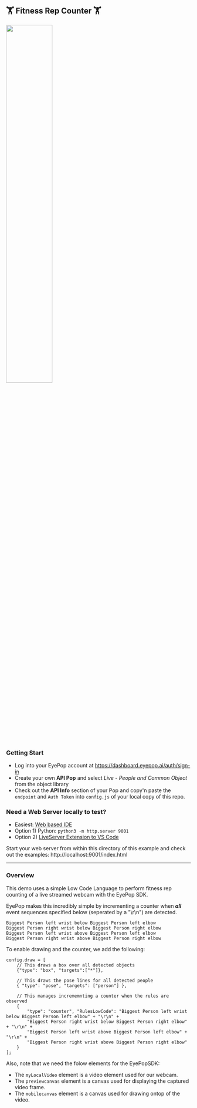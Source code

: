 ## 🏋️ Fitness Rep Counter 🏋️

<img src="./css/images/reps.gif" width="50%" />

### Getting Start

- Log into your EyePop account at https://dashboard.eyepop.ai/auth/sign-in
- Create your own **API Pop** and select _Live - People and Common Object_ from the object library
- Check out the **API Info** section of your Pop and copy'n paste the `endpoint` and `Auth Token` into `config.js` of your local copy of this repo.

### Need a Web Server locally to test?

- Easiest: [Web based IDE](https://replit.com/)
- Option 1) Python: `python3 -m http.server 9001`
- Option 2) [LiveServer Extension to VS Code](https://marketplace.visualstudio.com/items?itemName=ritwickdey.LiveServer)

Start your web server from within this directory of this example and check out the examples: http://localhost:9001/index.html

---

### Overview

This demo uses a simple Low Code Language to perform fitness rep counting of a live streamed webcam with the EyePop SDK.

EyePop makes this incredibly simple by incrementing a counter when **_all_** event sequences specified below (seperated by a "\r\n") are detected.

```
Biggest Person left wrist below Biggest Person left elbow
Biggest Person right wrist below Biggest Person right elbow
Biggest Person left wrist above Biggest Person left elbow
Biggest Person right wrist above Biggest Person right elbow
```

To enable drawing and the counter, we add the following:

```
config.draw = [
    // This draws a box over all detected objects
    {"type": "box", "targets":["*"]},

    // This draws the pose lines for all detected people
    { "type": "pose", "targets": ["person"] },

    // This manages incrememnting a counter when the rules are observed
    {
        "type": "counter", "RulesLowCode": "Biggest Person left wrist below Biggest Person left elbow" + "\r\n" +
        "Biggest Person right wrist below Biggest Person right elbow" + "\r\n" +
        "Biggest Person left wrist above Biggest Person left elbow" + "\r\n" +
        "Biggest Person right wrist above Biggest Person right elbow"
    }
];

```

Also, note that we need the folow elements for the EyePopSDK:

- The `myLocalVideo` element is a video element used for our webcam.
- The `previewcanvas` element is a canvas used for displaying the captured video frame.
- The `mobilecanvas` element is a canvas used for drawing ontop of the video.
